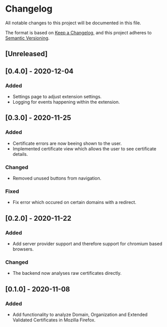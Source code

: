 # Changelog
All notable changes to this project will be documented in this file.

The format is based on [Keep a Changelog](https://keepachangelog.com/en/1.0.0/),
and this project adheres to [Semantic Versioning](https://semver.org/spec/v2.0.0.html).

## [Unreleased]

## [0.4.0] - 2020-12-04
### Added
- Settings page to adjust extension settings.
- Logging for events happening within the extension.

## [0.3.0] - 2020-11-25
### Added
- Certificate errors are now beeing shown to the user.
- Implemented certificate view which allows the user to see certificate details.

### Changed
- Removed unused buttons from navigation.

### Fixed
- Fix error which occured on certain domains with a redirect.

## [0.2.0] - 2020-11-22
### Added
- Add server provider support and therefore support for chromium based browsers.

### Changed
- The backend now analyses raw certificates directly.

## [0.1.0] - 2020-11-08
### Added
- Add functionality to analyze Domain, Organization and Extended Validated Certificates in Mozilla Firefox.
